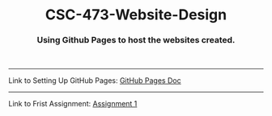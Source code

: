 <h1 align="center"> CSC-473-Website-Design </h1>
<h3 align="center"> Using Github Pages to host the websites created. </h3>
<br><hr>
Link to Setting Up GitHub Pages: <a href="https://docs.github.com/en/pages/getting-started-with-github-pages/creating-a-github-pages-site"> GitHub Pages Doc </a> 
<br><hr>
Link to Frist Assignment: <a href="https://jiac-lin.github.io/Web-Design/Assignment_1/"> Assignment 1 </a>
